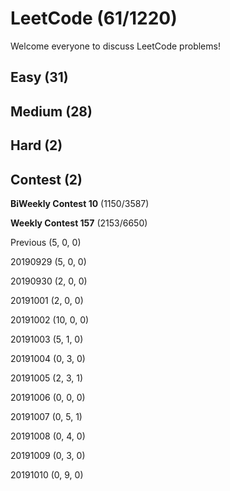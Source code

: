 # LeetCode (61/1220)
Welcome everyone to discuss LeetCode problems!

## Easy (31) 

## Medium (28)

## Hard (2)

## Contest (2)

**BiWeekly Contest 10** (1150/3587)

**Weekly Contest 157** (2153/6650)

Previous (5, 0, 0)

20190929 (5, 0, 0)

20190930 (2, 0, 0)

20191001 (2, 0, 0)

20191002 (10, 0, 0)

20191003 (5, 1, 0)

20191004 (0, 3, 0)

20191005 (2, 3, 1)

20191006 (0, 0, 0)

20191007 (0, 5, 1)

20191008 (0, 4, 0)

20191009 (0, 3, 0)

20191010 (0, 9, 0)